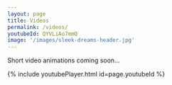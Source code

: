 ```yaml
---
layout: page
title: Videos
permalink: /videos/
youtubeId: QYVLiAo7mmQ
image: '/images/sleek-dreams-header.jpg'
---
```


Short video animations coming soon...

{% include youtubePlayer.html id=page.youtubeId %}
